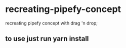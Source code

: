 # recreating-pipefy-concept
recreating pipefy concept with drag 'n drop;

## to use just run yarn install
